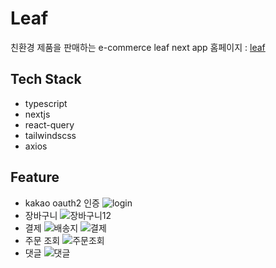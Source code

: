 # Leaf

친환경 제품을 판매하는 e-commerce leaf next app
홈페이지 : [leaf](https://www.hadaeco.com/)

## Tech Stack

- typescript
- nextjs
- react-query
- tailwindscss
- axios

## Feature

- kakao oauth2 인증
  ![login](https://user-images.githubusercontent.com/50465901/158833187-20c9da55-7b1c-4fd3-bf44-25eb08c33c7e.gif)
- 장바구니
  ![장바구니12](https://user-images.githubusercontent.com/50465901/158833752-19ffa57d-40f3-46e0-9d34-a8edfd44bab0.gif)
- 결제
  ![배송지](https://user-images.githubusercontent.com/50465901/158833977-d603efbe-41f6-4ba2-b463-600b3224ae04.gif)
  ![결제](https://user-images.githubusercontent.com/50465901/158834164-7449f731-1577-4d45-bc30-9ce813d33ca4.gif)
- 주문 조회
  ![주문조회](https://user-images.githubusercontent.com/50465901/158834399-fe0f7d22-76fd-4e53-8199-389e53cfaa9d.gif)
- 댓글
  ![댓글](https://user-images.githubusercontent.com/50465901/158834711-2fbc4547-0fdc-4c04-964d-fc4d14e30d88.gif)
